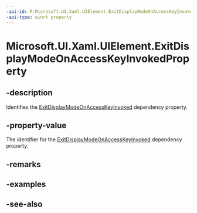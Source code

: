```yaml
---
-api-id: P:Microsoft.UI.Xaml.UIElement.ExitDisplayModeOnAccessKeyInvokedProperty
-api-type: winrt property
---
```


<!-- Property syntax
public Microsoft.UI.Xaml.DependencyProperty ExitDisplayModeOnAccessKeyInvokedProperty { get; }
-->

# Microsoft.UI.Xaml.UIElement.ExitDisplayModeOnAccessKeyInvokedProperty

## -description

Identifies the [ExitDisplayModeOnAccessKeyInvoked](uielement_exitdisplaymodeonaccesskeyinvoked.md) dependency property.

## -property-value

The identifier for the [ExitDisplayModeOnAccessKeyInvoked](uielement_exitdisplaymodeonaccesskeyinvoked.md) dependency property.

## -remarks

## -examples

## -see-also
